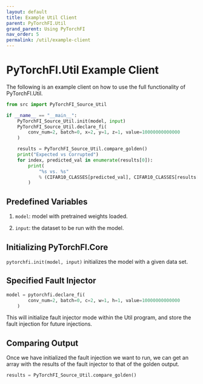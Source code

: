 ```yaml
---
layout: default
title: Example Util Client
parent: PyTorchFI.Util
grand_parent: Using PyTorchFI
nav_order: 5
permalink: /util/example-client
---
```


# PyTorchFI.Util Example Client

The following is an example client on how to use the full functionality of PyTorchFI.Util.

```python
from src import PyTorchFI_Source_Util

if __name__ == "__main__":
    PyTorchFI_Source_Util.init(model, input)
    PyTorchFI_Source_Util.declare_fi(
        conv_num=2, batch=0, x=2, y=1, z=1, value=10000000000000
    )

    results = PyTorchFI_Source_Util.compare_golden()
    print("Expected vs Corrupted")
    for index, predicted_val in enumerate(results[0]):
        print(
            "%s vs. %s"
            % (CIFAR10_CLASSES[predicted_val], CIFAR10_CLASSES[results[1][index]])
        )
```

## Predefined Variables

1. `model`: model with pretrained weights loaded.

2. `input`: the dataset to be run with the model.

## Initializing PyTorchFI.Core

`pytorchfi.init(model, input)` initializes the model with a given data set.

## Specified Fault Injector

```python
model = pytorchfi.declare_fi(
        conv_num=2, batch=0, c=2, w=1, h=1, value=10000000000000
    )
```

This will initialize fault injector mode within the Util program, and store the fault injection for future injections.

## Comparing Output

Once we have initialized the fault injection we want to run, we can get an array with the results of the fault injector to that of the golden output.

```python
results = PyTorchFI_Source_Util.compare_golden()
```
